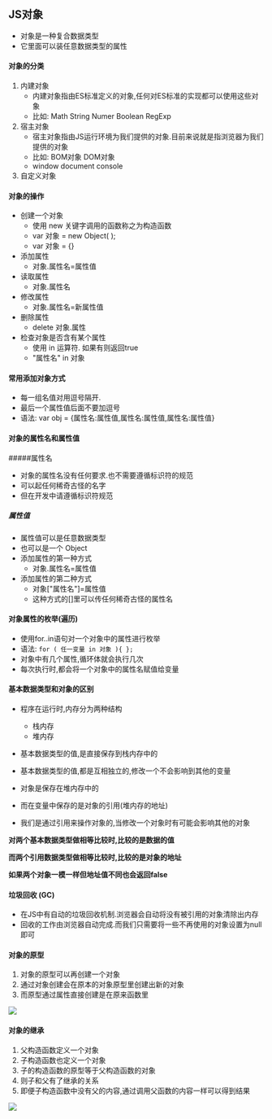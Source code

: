 ## JS对象
- 对象是一种复合数据类型
- 它里面可以装任意数据类型的属性
#### 对象的分类
1. 内建对象
	- 内建对象指由ES标准定义的对象,任何对ES标准的实现都可以使用这些对象
	- 比如: Math String Numer Boolean RegExp
2. 宿主对象
	- 宿主对象指由JS运行环境为我们提供的对象.目前来说就是指浏览器为我们提供的对象
	- 比如: BOM对象 DOM对象
	- window document console
3. 自定义对象
	
#### 对象的操作
- 创建一个对象
	- 使用 new 关键字调用的函数称之为构造函数
	- var 对象 = new Object( );
	- var 对象 = {}
- 添加属性
	- 对象.属性名=属性值
- 读取属性
	- 对象.属性名
- 修改属性
	- 对象.属性名=新属性值
- 删除属性
	- delete 对象.属性
- 检查对象是否含有某个属性
	- 使用 in 运算符. 如果有则返回true
	- "属性名" in 对象

#### 常用添加对象方式
- 每一组名值对用逗号隔开.
- 最后一个属性值后面不要加逗号
- 语法:  var obj = {属性名:属性值,属性名:属性值,属性名:属性值}

#### 对象的属性名和属性值
#####属性名
- 对象的属性名没有任何要求.也不需要遵循标识符的规范
- 可以起任何稀奇古怪的名字
- 但在开发中请遵循标识符规范

##### 属性值
- 属性值可以是任意数据类型
- 也可以是一个 Object
- 添加属性的第一种方式
	- 对象.属性名=属性值
- 添加属性的第二种方式
	- 对象["属性名"]=属性值
	- 这种方式的[]里可以传任何稀奇古怪的属性名

#### 对象属性的枚举(遍历)
- 使用for..in语句对一个对象中的属性进行枚举
- 语法: ````for ( 任一变量 in 对象 ){ };````
- 对象中有几个属性,循环体就会执行几次
- 每次执行时,都会将一个对象中的属性名赋值给变量

#### 基本数据类型和对象的区别
- 程序在运行时,内存分为两种结构
	- 栈内存
	- 堆内存
- 基本数据类型的值,是直接保存到栈内存中的
- 基本数据类型的值,都是互相独立的,修改一个不会影响到其他的变量

- 对象是保存在堆内存中的
- 而在变量中保存的是对象的引用(堆内存的地址)
- 我们是通过引用来操作对象的,当修改一个对象时有可能会影响其他的对象

**对两个基本数据类型做相等比较时,比较的是数据的值**

**而两个引用数据类型做相等比较时,比较的是对象的地址**
     
**如果两个对象一模一样但地址值不同也会返回false**

#### 垃圾回收 (GC)
- 在JS中有自动的垃圾回收机制.浏览器会自动将没有被引用的对象清除出内存
- 回收的工作由浏览器自动完成.而我们只需要将一些不再使用的对象设置为null即可

#### 对象的原型
1. 对象的原型可以再创建一个对象
2. 通过对象创建会在原本的对象原型里创建出新的对象
3. 而原型通过属性直接创建是在原来函数里

![](http://i.imgur.com/wZYvDEP.png)

#### 对象的继承
1. 父构造函数定义一个对象
2. 子构造函数也定义一个对象
3. 子的构造函数的原型等于父构造函数的对象
4. 则子和父有了继承的关系
5. 即便子构造函数中没有父的内容,通过调用父函数的内容一样可以得到结果

![](http://i.imgur.com/x6bR9qc.png)